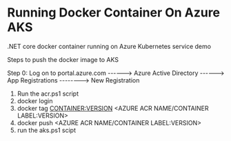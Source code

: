 # Running Docker Container On Azure AKS
.NET core docker container running on Azure Kubernetes service demo

Steps to push the docker image to AKS

Step 0:
Log on to portal.azure.com ------> Azure Active Directory ------> App Registrations --------> New Registration

1. Run the acr.ps1 script
2. docker login <ACR NAME>
3. docker tag <CONTAINER:VERSION> <AZURE ACR NAME/CONTAINER LABEL:VERSION>
4. docker push  <AZURE ACR NAME/CONTAINER LABEL:VERSION>
5. run the aks.ps1 scipt

